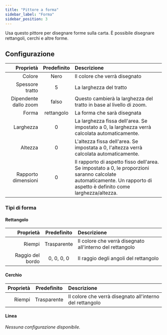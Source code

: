 ```yaml
---
title: "Pittore a forma"
sidebar_label: "Forma"
sidebar_position: 3
---
```



Usa questo pittore per disegnare forme sulla carta. È possibile disegnare rettangoli, cerchi e altre forme.

## Configurazione

|             Proprietà | Predefinito | Descrizione                                                                                                                                                           |
| ---------------------:|:-----------:|:--------------------------------------------------------------------------------------------------------------------------------------------------------------------- |
|                Colore |    Nero     | Il colore che verrà disegnato                                                                                                                                         |
|       Spessore tratto |      5      | La larghezza del tratto                                                                                                                                               |
| Dipendente dallo zoom |    falso    | Questo cambierà la larghezza del tratto in base al livello di zoom.                                                                                                   |
|                 Forma | rettangolo  | La forma che sarà disegnata                                                                                                                                           |
|             Larghezza |      0      | La larghezza fissa dell'area. Se impostato a 0, la larghezza verrà calcolata automaticamente.                                                                         |
|               Altezza |      0      | L'altezza fissa dell'area. Se impostata a 0, l'altezza verrà calcolata automaticamente.                                                                               |
|   Rapporto dimensioni |      0      | Il rapporto di aspetto fisso dell'area. Se impostato a 0, le proporzioni saranno calcolate automaticamente. Un rapporto di aspetto è definito come larghezza/altezza. |

### Tipi di forma

#### Rettangolo

|        Proprietà | Predefinito | Descrizione                                              |
| ----------------:|:-----------:|:-------------------------------------------------------- |
|           Riempi | Trasparente | Il colore che verrà disegnato all'interno del rettangolo |
| Raggio del bordo | 0, 0, 0, 0  | Il raggio degli angoli del rettangolo                    |

#### Cerchio

| Proprietà | Predefinito | Descrizione                                              |
| ---------:|:-----------:|:-------------------------------------------------------- |
|    Riempi | Trasparente | Il colore che verrà disegnato all'interno del rettangolo |

#### Linea

*Nessuna configurazione disponibile.*
